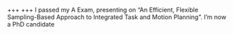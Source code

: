 +++
+++
I passed my A Exam, presenting on “An Efficient, Flexible Sampling-Based Approach to Integrated Task and Motion Planning”. I’m now a PhD candidate
